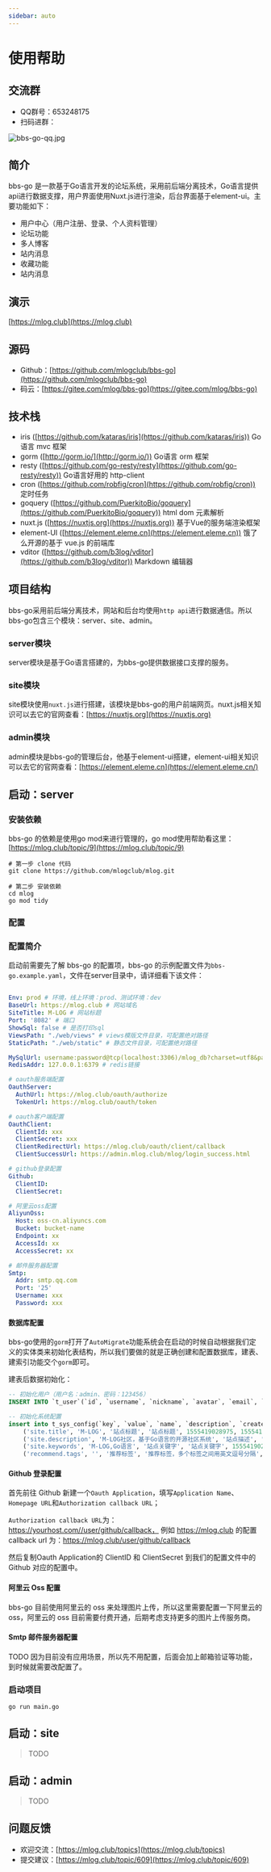 ```yaml
---
sidebar: auto
---
```


# 使用帮助

## 交流群

- QQ群号：653248175
- 扫码进群：

![bbs-go-qq.jpg](https://i.loli.net/2019/09/12/eiKSXycnDB7R6Gw.jpg)

## 简介

bbs-go 是一款基于Go语言开发的论坛系统，采用前后端分离技术，Go语言提供api进行数据支撑，用户界面使用Nuxt.js进行渲染，后台界面基于element-ui。主要功能如下：

- 用户中心（用户注册、登录、个人资料管理）
- 论坛功能
- 多人博客
- 站内消息
- 收藏功能
- 站内消息

## 演示

[https://mlog.club](https://mlog.club)

## 源码

- Github：[https://github.com/mlogclub/bbs-go](https://github.com/mlogclub/bbs-go)
- 码云：[https://gitee.com/mlog/bbs-go](https://gitee.com/mlog/bbs-go)

## 技术栈

- iris ([https://github.com/kataras/iris](https://github.com/kataras/iris)) Go语言 mvc 框架
- gorm ([http://gorm.io/](http://gorm.io/)) Go语言 orm 框架
- resty ([https://github.com/go-resty/resty](https://github.com/go-resty/resty)) Go语言好用的 http-client
- cron ([https://github.com/robfig/cron](https://github.com/robfig/cron)) 定时任务
- goquery ([https://github.com/PuerkitoBio/goquery](https://github.com/PuerkitoBio/goquery)) html dom 元素解析
- nuxt.js ([https://nuxtjs.org](https://nuxtjs.org)) 基于Vue的服务端渲染框架
- element-UI ([https://element.eleme.cn](https://element.eleme.cn)) 饿了么开源的基于 vue.js 的前端库
- vditor ([https://github.com/b3log/vditor](https://github.com/b3log/vditor)) Markdown 编辑器

## 项目结构

bbs-go采用前后端分离技术，网站和后台均使用`http api`进行数据通信。所以bbs-go包含三个模块：server、site、admin。

### server模块

server模块是基于Go语言搭建的，为bbs-go提供数据接口支撑的服务。

### site模块

site模块使用`nuxt.js`进行搭建，该模块是bbs-go的用户前端网页。nuxt.js相关知识可以去它的官网查看：[https://nuxtjs.org](https://nuxtjs.org)

### admin模块

admin模块是bbs-go的管理后台，他基于element-ui搭建，element-ui相关知识可以去它的官网查看：[https://element.eleme.cn](https://element.eleme.cn/)

## 启动：server

### 安装依赖

bbs-go 的依赖是使用go mod来进行管理的，go mod使用帮助看这里：[https://mlog.club/topic/9](https://mlog.club/topic/9)

```shell
# 第一步 clone 代码
git clone https://github.com/mlogclub/mlog.git

# 第二步 安装依赖
cd mlog
go mod tidy
```

### 配置

### 配置简介

启动前需要先了解 bbs-go 的配置项，bbs-go 的示例配置文件为`bbs-go.example.yaml`，文件在server目录中，请详细看下该文件：

```yaml

Env: prod # 环境，线上环境：prod、测试环境：dev
BaseUrl: https://mlog.club # 网站域名
SiteTitle: M-LOG # 网站标题
Port: '8082' # 端口
ShowSql: false # 是否打印sql
ViewsPath: "./web/views" # views模版文件目录，可配置绝对路径
StaticPath: "./web/static" # 静态文件目录，可配置绝对路径

MySqlUrl: username:password@tcp(localhost:3306)/mlog_db?charset=utf8&parseTime=True&loc=Local  # 数据库链接
RedisAddr: 127.0.0.1:6379 # redis链接

# oauth服务端配置
OauthServer:
  AuthUrl: https://mlog.club/oauth/authorize
  TokenUrl: https://mlog.club/oauth/token

# oauth客户端配置
OauthClient:
  ClientId: xxx
  ClientSecret: xxx
  ClientRedirectUrl: https://mlog.club/oauth/client/callback
  ClientSuccessUrl: https://admin.mlog.club/mlog/login_success.html

# github登录配置
Github:
  ClientID:
  ClientSecret:

# 阿里云oss配置
AliyunOss:
  Host: oss-cn.aliyuncs.com
  Bucket: bucket-name
  Endpoint: xx
  AccessId: xx
  AccessSecret: xx

# 邮件服务器配置
Smtp:
  Addr: smtp.qq.com
  Port: '25'
  Username: xxx
  Password: xxx
```

#### 数据库配置

bbs-go使用的`gorm`打开了`AutoMigrate`功能系统会在启动的时候自动根据我们定义的实体类来初始化表结构，所以我们要做的就是正确创建和配置数据库，建表、建索引功能交个`gorm`即可。

建表后数据初始化：

```sql
-- 初始化用户（用户名：admin、密码：123456）
INSERT INTO `t_user`(`id`, `username`, `nickname`, `avatar`, `email`, `password`, `status`, `create_time`, `update_time`, `roles`, `type`, `description`) VALUES (1, 'admin', '管理员', '', '', '$2a$10$ofA39bAFMpYpIX/Xiz7jtOMH9JnPvYfPRlzHXqAtLPFpbE/cLdjmS', 0, 1555419028975, 1555419028975, '管理员', 0, '轻轻地我走了，正如我轻轻的来。');

-- 初始化系统配置
insert into t_sys_config(`key`, `value`, `name`, `description`, `create_time`, `update_time`) values
    ('site.title', 'M-LOG', '站点标题', '站点标题', 1555419028975, 1555419028975),
    ('site.description', 'M-LOG社区，基于Go语言的开源社区系统', '站点描述', '站点描述', 1555419028975, 1555419028975),
    ('site.keywords', 'M-LOG,Go语言', '站点关键字', '站点关键字', 1555419028975, 1555419028975),
    ('recommend.tags', '', '推荐标签', '推荐标签，多个标签之间用英文逗号分隔', 1555419028975, 1555419028975);
```



#### Github 登录配置

首先前往 Github 新建一个`Oauth Application`，填写`Application Name`、`Homepage URL`和`Authorization callback URL`；

`Authorization callback URL`为：https://yourhost.com//user/github/callback， 例如 https://mlog.club 的配置 callback url 为：https://mlog.club/user/github/callback

然后复制Oauth Application的 ClientID 和 ClientSecret 到我们的配置文件中的 Github 对应的配置中。

#### 阿里云 Oss 配置
bbs-go 目前使用阿里云的 oss 来处理图片上传，所以这里需要配置一下阿里云的 oss，阿里云的 oss 目前需要付费开通，后期考虑支持更多的图片上传服务商。

#### Smtp 邮件服务器配置
TODO 因为目前没有应用场景，所以先不用配置，后面会加上邮箱验证等功能，到时候就需要改配置了。

### 启动项目

```shell
go run main.go
```

## 启动：site

> TODO

## 启动：admin

> TODO

## 问题反馈

- 欢迎交流：[https://mlog.club/topics](https://mlog.club/topics)
- 提交建议：[https://mlog.club/topic/609](https://mlog.club/topic/609)
